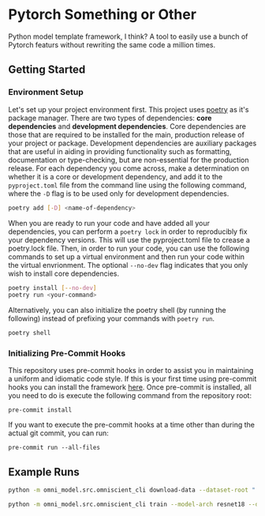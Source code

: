 # Pytorch Something or Other

Python model template framework, I think? A tool to easily use a bunch of Pytorch featurs without rewriting the same code a million times. 

## Getting Started

### Environment Setup

Let's set up your project environment first. This project uses [poetry](https://python-poetry.org/docs/) as it's package manager. There are
two types of dependencies: **core dependencies** and **development dependencies**. Core dependencies are those that are required to be installed for the main, production release of your project or package. Development dependencies are auxiliary packages that are useful in aiding in providing functionality such as formatting, documentation or type-checking, but are non-essential for the production release. For each dependency you come across, make a determination on whether it is a core or development dependency, and add it to the `pyproject.toml` file from the command line using the following command, where the `-D` flag is to be used only for development dependencies.

```bash
poetry add [-D] <name-of-dependency>
```

When you are ready to run your code and have added all your dependencies, you can perform a `poetry lock` in order to reproducibly fix your dependency versions. This will use the pyproject.toml file to crease a poetry.lock file. Then, in order to run your code, you can use the following commands to set up a virtual environment and then run your code within the virtual envrionment. The optional `--no-dev` flag indicates that you only wish to install core dependencies.

```bash
poetry install [--no-dev]
poetry run <your-command>
```

Alternatively, you can also initialize the poetry shell (by running the following) instead of prefixing your commands with `poetry run`.

```bash
poetry shell
```

### Initializing Pre-Commit Hooks

This repository uses pre-commit hooks in order to assist you in maintaining a uniform and idiomatic code style.
If this is your first time using pre-commit hooks you can install the framework [here](https://pre-commit.com/#installation).
Once pre-commit is installed, all you need to do is execute the following command from the repository root:
```
pre-commit install
```

If you want to execute the pre-commit hooks at a time other than during the actual git commit, you can run:
```
pre-commit run --all-files
```
## Example Runs

```bash
python -m omni_model.src.omniscient_cli download-data --dataset-root "./data/cifar-10-batches-py" --dataset-name "CIFAR10"
```

```bash
python -m omni_model.src.omniscient_cli train --model-arch resnet18 --dataset-name CIFAR10 --data-split '(100,0,0)' --subset-fraction 0.1 --batch-size 8 --num-workers 8 --pretrained
```

